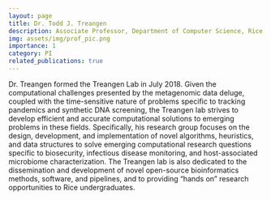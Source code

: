 ```yaml
---
layout: page
title: Dr. Todd J. Treangen
description: Associate Professor, Department of Computer Science, Rice University
img: assets/img/prof_pic.png
importance: 1
category: PI
related_publications: true
---
```


Dr. Treangen formed the Treangen Lab in July 2018. Given the computational challenges presented by the metagenomic data deluge, coupled with the time-sensitive nature of problems specific to tracking pandemics and synthetic DNA screening, the Treangen lab strives to develop efficient and accurate computational solutions to emerging problems in these fields. Specifically, his research group focuses on the design, development, and implementation of novel algorithms, heuristics, and data structures to solve emerging computational research questions specific to biosecurity, infectious disease monitoring, and host-associated microbiome characterization. The Treangen lab is also dedicated to the dissemination and development of novel open-source bioinformatics methods, software, and pipelines, and to providing “hands on” research opportunities to Rice undergraduates.
